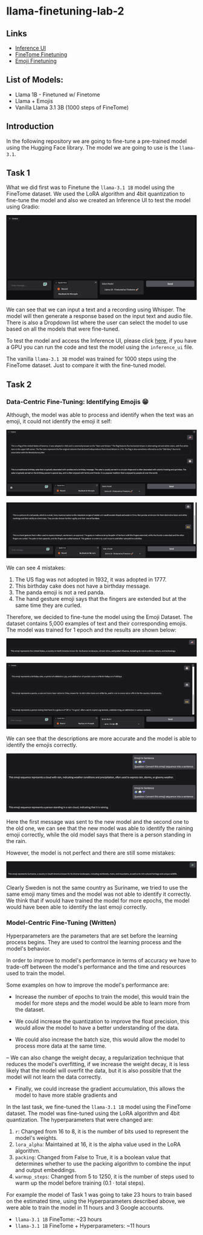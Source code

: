 # llama-finetuning-lab-2

## Links

- [Inference UI](https://colab.research.google.com/drive/1CRTV5uNRT-Rk7rsGqL3GEIhFwbuy7lml#scrollTo=jNBFguh2yIoQ)
- [FineTome Finetuning](https://colab.research.google.com/drive/1JQtX5wP8P3R2MpMs4bpaqfX2TGivr2Ya#scrollTo=QmUBVEnvCDJv)
- [Emoji Finetuning](https://colab.research.google.com/drive/1WNthcDGTddGWGUju0cBKd2Qh_HXwL8XD#scrollTo=upcOlWe7A1vc)

## List of Models:

- Llama 1B - Finetuned w/ Finetome
- Llama + Emojis
- Vanilla Llama 3.1 3B (1000 steps of FineTome)

## Introduction

In the following repository we are going to fine-tune a pre-trained model using the Hugging Face library. The model we are going to use is the `llama-3.1`.

## Task 1

What we did first was to Finetune the `llama-3.1 1B` model using the FineTome dataset. We used the LoRA algorithm and 4bit quantization to fine-tune the model and also we created an Inference UI to test the model using Gradio:

![alt text](imgs/ui.png)

We can see that we can input a text and a recording using Whisper. The model will then generate a response based on the input text and audio file. There is also a Dropdown list where the user can select the model to use based on all the models that were fine-tuned.

To test the model and access the Inference UI, please click [here](https://colab.research.google.com/drive/1CRTV5uNRT-Rk7rsGqL3GEIhFwbuy7lml#scrollTo=jNBFguh2yIoQ), if you have a GPU you can run the code and test the model using the `inference_ui` file.

The vanilla `llama-3.1 3B` model was trained for 1000 steps using the FineTome dataset. Just to compare it with the fine-tuned model.

## Task 2


### Data-Centric Fine-Tuning: Identifying Emojis 😁

Although, the model was able to process and identify when the text was an emoji, it could not identify the emoji it self:

![alt text](imgs/image-3.png)

![alt text](imgs/image-4.png)

We can see 4 mistakes:

1. The US flag was not adopted in 1932, it was adopted in 1777.
2. This birthday cake does not have a birthday message.
3. The panda emoji is not a red panda.
4. The hand gesture emoji says that the fingers are extended but at the same time they are curled.

Therefore, we decided to fine-tune the model using the Emoji Dataset. The dataset contains 5,000 examples of text and their corresponding emojis. The model was trained for 1 epoch and the results are shown below:

![alt text](imgs/image.png)


![alt text](imgs/image-2.png)

We can see that the descriptions are more accurate and the model is able to identify the emojis correctly.


![alt text](imgs/image-6.png)

Here the first message was sent to the new model and the second one to the old one, we can see that the new model was able to identify the raining emoji correctly, while the old model says that there is a person standing in the rain.

However, the model is not perfect and there are still some mistakes:

![alt text](imgs/image-5.png)

Clearly Sweden is not the same country as Suriname, we tried to use the same emoji many times and the model was not able to identify it correctly. We think that if would have trained the model for more epochs, the model would have been able to identify the last emoji correctly.


### Model-Centric Fine-Tuning (Written)

Hyperparameters are the parameters that are set before the learning process begins. They are used to control the learning process and the model's behavior. 

In order to improve to model's performance in terms of accuracy we have to trade-off between the model's performance and the time and resources used to train the model.

Some examples on how to improve the model's performance are:

- Increase the number of epochs to train the model, this would train the model for more steps and the model would be able to learn more from the dataset.

- We could increase the quantization to improve the float precision, this would allow the model to have a better understanding of the data.

- We could also increase the batch size, this would allow the model to process more data at the same time.

– We can also change the weight decay, a regularization technique that reduces the model's overfitting, if we increase the weight decay, it is less likely that the model will overfit the data, but it is also possible that the model will not learn the data correctly.

- Finally, we could increase the gradient accumulation, this allows the model to have more stable gradients and 

In the last task, we fine-tuned the `llama-3.1 1B` model using the FineTome dataset. The model was fine-tuned using the LoRA algorithm and 4bit quantization. The hyperparameters that were changed are:

1. `r`: Changed from 16 to 8, it is the number of bits used to represent the model's weights.
2. `lora_alpha`: Maintained at 16, it is the alpha value used in the LoRA algorithm.
3. `packing`: Changed from False to True, it is a boolean value that determines whether to use the packing algorithm to combine the input and output embeddings.
4. `warmup_steps`: Changed from 5 to 1250, it is the number of steps used to warm up the model before training ($0.1 \cdot \text{total steps}$).

For example the model of Task 1 was going to take 23 hours to train based on the estimated time, using the Hyperparameters described above, we were able to train the model in 11 hours and 3 Google accounts.

- `llama-3.1 1B` FineTome: ~23 hours
- `llama-3.1 1B` FineTome + Hyperparameters: ~11 hours
